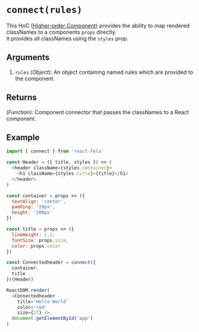 # `connect(rules)`

This HoC ([Higher-order Component](https://medium.com/@dan_abramov/mixins-are-dead-long-live-higher-order-components-94a0d2f9e750#.njbld18x8)) provides the ability to map rendered classNames to a components `props` directly.<br>
It provides all classNames using the `styles` prop.

## Arguments
1. `rules` (*Object*): An object containing named rules which are provided to the component.

## Returns
(*Function*): Component connector that passes the classNames to a React component.

## Example
```javascript
import { connect } from 'react-fela'

const Header = ({ title, styles }) => (
  <header className={styles.container}>
    <h1 className={styles.title}>{title}</h1>
  </header>
)

const container = props => ({
  textAlign: 'center',
  padding: '20px',
  height: '200px'
})

const title = props => ({
  lineHeight: 1.2,
  fontSize: props.size,
  color: props.color
})

const Connectedheader = connect({
  container,
  title
})(Header)

ReactDOM.render(
  <Connectedheader
    title='Hello World'
    color='red'
    size={17} />,
  document.getElementById('app')
)
```
